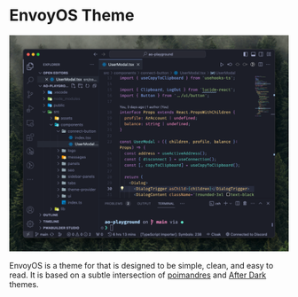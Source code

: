 <!-- @format -->

# EnvoyOS Theme

![Screen Map](./screen_map.png)

EnvoyOS is a theme for that is designed to be simple, clean, and easy to read. It is based on a subtle intersection of [poimandres](https://marketplace.visualstudio.com/items?itemName=pmndrs.pmndrs) and [After Dark](https://marketplace.visualstudio.com/items?itemName=ssmi.after-dark) themes.
